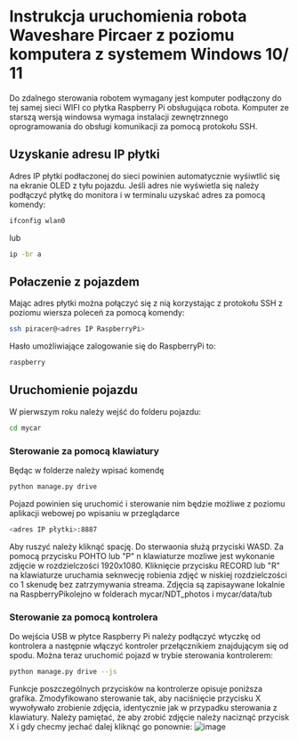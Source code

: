 # Instrukcja uruchomienia robota Waveshare Pircaer z poziomu komputera z systemem Windows 10/ 11

Do zdalnego sterowania robotem wymagany jest komputer podłączony do tej samej sieci WIFI co płytka Raspberry Pi obsługująca robota. Komputer ze starszą wersją windowsa wymaga instalacji zewnętrznnego oprogramowania do obsługi komunikacji za pomocą protokołu SSH.

## Uzyskanie adresu IP płytki
Adres IP płytki podłaczonej do sieci powinien automatycznie wyśiwtlić się na ekranie OLED z tyłu pojazdu. Jeśli adres nie wyświetla się należy  podłączyć płytkę do monitora i w terminalu uzyskać adres za pomocą komendy: 
```bash
ifconfig wlan0
```
lub 
```bash
ip -br a
```
 

## Połaczenie z pojazdem 

Mając adres płytki można połączyć się z nią korzystając z protokołu SSH z poziomu wiersza poleceń  za pomocą komendy: 
```bash
ssh piracer@<adres IP RaspberryPi>
```
Hasło umożliwiające zalogowanie się do RaspberryPi to:

```bash
raspberry
```
## Uruchomienie pojazdu 

W pierwszym roku należy wejść do folderu pojazdu: 
```bash
cd mycar
```
### Sterowanie za pomocą klawiatury 

Będąc w folderze należy wpisać komendę 

```bash
python manage.py drive 
```
Pojazd powinien się uruchomić i sterowanie nim będzie możliwe z poziomu aplikacji webowej po wpisaniu w przeglądarce 

```bash
<adres IP płytki>:8887
```
Aby ruszyć należy kliknąć spację. Do sterwaonia służą przyciski WASD. Za pomocą przycisku POHTO lub "P" n klawiaturze mozliwe jest wykonanie zdjęcie w rozdzielczości 1920x1080. 
Kliknięcie przycisku RECORD lub "R" na klawiaturze uruchamia seknwecję robienia zdjęć w niskiej rozdzielczości co 1 skenudę bez zatrzymywania streama. Zdjęcia są zapisaywane lokalnie na RaspberryPikolejno w folderach mycar/NDT_photos i mycar/data/tub 


### Sterowanie za pomocą kontrolera 

Do wejścia USB w płytce Raspberry Pi należy podłączyć wtyczkę od kontrolera a następnie włączyć kontroler przełącznikiem znajdującym się od spodu.
Można teraz uruchomić pojazd w trybie sterowania kontrolerem: 
```bash
python manage.py drive --js
```
Funkcje poszczególnych przycisków na kontrolerze opisuje poniższa grafika. Zmodyfikowano sterowanie tak, aby naciśnięcie przycisku X wywoływało zrobienie zdjęcia, identycznie jak w przypadku sterowania z klawiatury. 
Należy pamiętać, że aby zrobić zdjęcie należy naciznąć przycisk X i gdy checmy jechać dalej kliknąć go ponownie:
![image](https://github.com/killpopmusic/itwl-donkeycar/assets/132206771/1abf9c00-4fe2-48aa-b7c3-b038340440a6)

